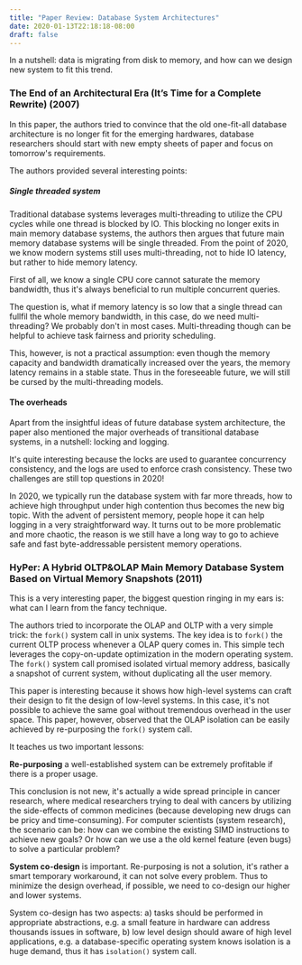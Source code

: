 ```yaml
---
title: "Paper Review: Database System Architectures"
date: 2020-01-13T22:18:18-08:00
draft: false 
---
```


In a nutshell: data is migrating from disk to memory, and how can we design new system to fit this trend.

### The End of an Architectural Era (It’s Time for a Complete Rewrite) (2007)

In this paper, the authors tried to convince that the old one-fit-all database architecture is no longer fit for the emerging hardwares, 
database researchers should start with new empty sheets of paper and focus on tomorrow's requirements.

The authors provided several interesting points:

##### Single threaded system

Traditional database systems leverages multi-threading to utilize the CPU cycles while one thread is blocked by IO.
This blocking no longer exits in main memory database systems, the authors then argues that future main memory database systems will be single threaded.
From the point of 2020, we know modern systems still uses multi-threading, not to hide IO latency, but rather to hide memory latency. 

First of all, we know a single CPU core cannot saturate the memory bandwidth, thus it's always beneficial to run multiple 
concurrent queries.

The question is, what if memory latency is so low that a single thread can fullfil the whole memory bandwidth, in this case, do we need multi-threading?
We probably don't in most cases. Multi-threading though can be helpful to achieve task fairness and priority scheduling.

This, however, is not a practical assumption: even though the memory capacity and bandwidth dramatically increased over the years, the memory latency remains in a stable state.
Thus in the foreseeable future, we will still be cursed by the multi-threading models. 


#### The overheads
Apart from the insightful ideas of future database system architecture, the paper also mentioned the major overheads of transitional database systems, in a nutshell: locking and logging.

It's quite interesting because the locks are used to guarantee concurrency consistency, and the logs are used to enforce crash consistency.
These two challenges are still top questions in 2020!

In 2020, we typically run the database system with far more threads, how to achieve high throughput under high contention thus becomes the new big topic.
With the advent of persistent memory, people hope it can help  logging in a very straightforward way.
It turns out to be more problematic and more chaotic, the reason is we still have a long way to go to achieve safe and fast byte-addressable persistent memory operations. 


### HyPer: A Hybrid OLTP&OLAP Main Memory Database System Based on Virtual Memory Snapshots (2011)

This is a very interesting paper, the biggest question ringing in my ears is: what can I learn from the fancy technique.

The authors tried to incorporate the OLAP and OLTP with a very simple trick: the `fork()` system call in unix systems.
The key idea is to `fork()` the current OLTP process whenever a OLAP query comes in.
This simple tech leverages the copy-on-update optimization in the modern operating system.  
The `fork()` system call promised isolated virtual memory address, basically a snapshot of current system, without duplicating all the user memory.

This paper is interesting because it shows how high-level systems can craft their design to fit the design of low-level systems.
In this case, it's not possible to achieve the same goal without tremendous overhead in the user space.
This paper, however, observed that the OLAP isolation can be easily achieved by re-purposing the `fork()` system call.

It teaches us two important lessons:

**Re-purposing** a well-established system can be extremely profitable if there is a proper usage.

This conclusion is not new, it's actually a wide spread principle in cancer research, where medical researchers trying to deal with cancers by utilizing the side-effects of common medicines (because developing new drugs can be pricy and time-consuming).
For computer scientists (system research), the scenario can be: how can we combine the existing SIMD instructions to achieve new goals?
Or how can we use a the old kernel feature (even bugs) to solve a particular problem?

**System co-design** is important. 
Re-purposing is not a solution, it's rather a smart temporary workaround, it can not solve every problem.
Thus to minimize the design overhead, if possible, we need to co-design our higher and lower systems. 

System co-design has two aspects: a) tasks should be performed in appropriate abstractions, 
e.g. a small feature in hardware can address thousands issues in software, 
b) low level design should aware of high level applications, 
e.g. a database-specific operating system knows isolation is a huge demand, thus it has `isolation()` system call.
